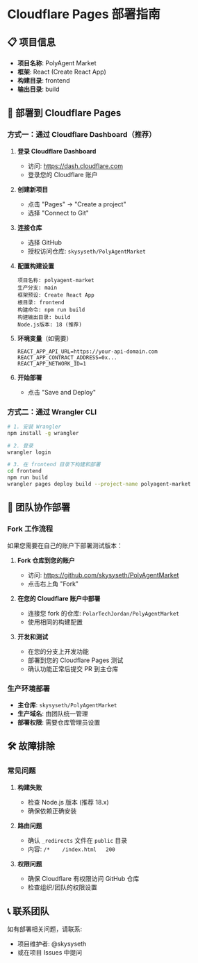 # Cloudflare Pages 部署指南

## 📋 项目信息
- **项目名称**: PolyAgent Market
- **框架**: React (Create React App)
- **构建目录**: frontend
- **输出目录**: build

## 🚀 部署到 Cloudflare Pages

### 方式一：通过 Cloudflare Dashboard（推荐）

1. **登录 Cloudflare Dashboard**
   - 访问: https://dash.cloudflare.com
   - 登录您的 Cloudflare 账户

2. **创建新项目**
   - 点击 "Pages" → "Create a project"
   - 选择 "Connect to Git"

3. **连接仓库**
   - 选择 GitHub
   - 授权访问仓库: `skysyseth/PolyAgentMarket`

4. **配置构建设置**
   ```
   项目名称: polyagent-market
   生产分支: main
   框架预设: Create React App
   根目录: frontend
   构建命令: npm run build
   构建输出目录: build
   Node.js版本: 18 (推荐)
   ```

5. **环境变量**（如需要）
   ```
   REACT_APP_API_URL=https://your-api-domain.com
   REACT_APP_CONTRACT_ADDRESS=0x...
   REACT_APP_NETWORK_ID=1
   ```

6. **开始部署**
   - 点击 "Save and Deploy"

### 方式二：通过 Wrangler CLI

```bash
# 1. 安装 Wrangler
npm install -g wrangler

# 2. 登录
wrangler login

# 3. 在 frontend 目录下构建和部署
cd frontend
npm run build
wrangler pages deploy build --project-name polyagent-market
```

## 🔧 团队协作部署

### Fork 工作流程

如果您需要在自己的账户下部署测试版本：

1. **Fork 仓库到您的账户**
   - 访问: https://github.com/skysyseth/PolyAgentMarket
   - 点击右上角 "Fork"

2. **在您的 Cloudflare 账户中部署**
   - 连接您 fork 的仓库: `PolarTechJordan/PolyAgentMarket`
   - 使用相同的构建配置

3. **开发和测试**
   - 在您的分支上开发功能
   - 部署到您的 Cloudflare Pages 测试
   - 确认功能正常后提交 PR 到主仓库

### 生产环境部署

- **主仓库**: `skysyseth/PolyAgentMarket`
- **生产域名**: 由团队统一管理
- **部署权限**: 需要仓库管理员设置

## 🛠 故障排除

### 常见问题

1. **构建失败**
   - 检查 Node.js 版本 (推荐 18.x)
   - 确保依赖正确安装

2. **路由问题**
   - 确认 `_redirects` 文件在 `public` 目录
   - 内容: `/*    /index.html   200`

3. **权限问题**
   - 确保 Cloudflare 有权限访问 GitHub 仓库
   - 检查组织/团队的权限设置

## 📞 联系团队

如有部署相关问题，请联系:
- 项目维护者: @skysyseth
- 或在项目 Issues 中提问
